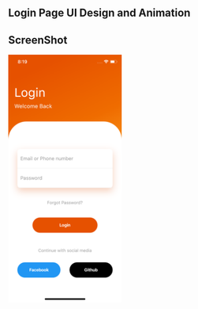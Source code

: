 ## Login Page UI Design and Animation
## ScreenShot

<img src="assets/screenshot/one.png" height="500em" />
